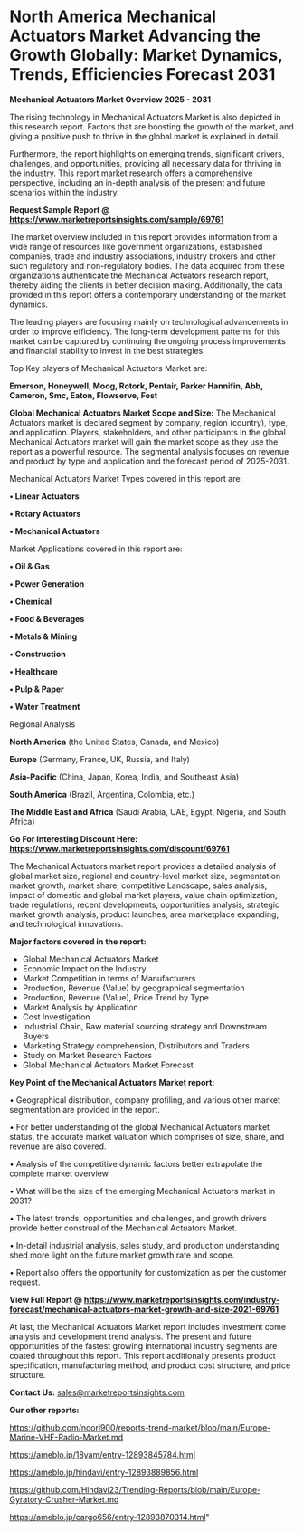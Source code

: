 # North America Mechanical Actuators Market Advancing the Growth Globally: Market Dynamics, Trends, Efficiencies Forecast 2031

<Strong> Mechanical Actuators Market Overview 2025 - 2031</strong>

The rising technology in Mechanical Actuators Market is also depicted in this research report. Factors that are boosting the growth of the market, and giving a positive push to thrive in the global market is explained in detail.

Furthermore, the report highlights on emerging trends, significant drivers, challenges, and opportunities, providing all necessary data for thriving in the industry. This report market research offers a comprehensive perspective, including an in-depth analysis of the present and future scenarios within the industry.

<strong>Request Sample Report @ <a href=https://www.marketreportsinsights.com/sample/69761>https://www.marketreportsinsights.com/sample/69761</a></strong>

The market overview included in this report provides information from a wide range of resources like government organizations, established companies, trade and industry associations, industry brokers and other such regulatory and non-regulatory bodies. The data acquired from these organizations authenticate the Mechanical Actuators research report, thereby aiding the clients in better decision making. Additionally, the data provided in this report offers a contemporary understanding of the market dynamics.

The leading players are focusing mainly on technological advancements in order to improve efficiency. The long-term development patterns for this market can be captured by continuing the ongoing process improvements and financial stability to invest in the best strategies.

Top Key players of Mechanical Actuators Market are:

<strong>Emerson, Honeywell, Moog, Rotork, Pentair, Parker Hannifin, Abb, Cameron, Smc, Eaton, Flowserve, Fest</strong>

<strong><b>Global Mechanical Actuators Market Scope and Size:</b></strong>
The Mechanical Actuators market is declared segment by company, region (country), type, and application. Players, stakeholders, and other participants in the global Mechanical Actuators market will gain the market scope as they use the report as a powerful resource. The segmental analysis focuses on revenue and product by type and application and the forecast period of 2025-2031.

Mechanical Actuators Market Types covered in this report are:

<strong>• Linear Actuators

• Rotary Actuators

• Mechanical Actuators</strong>

Market Applications covered in this report are:

<strong>• Oil & Gas

• Power Generation

• Chemical

• Food & Beverages

• Metals & Mining

• Construction

• Healthcare

• Pulp & Paper

• Water Treatment</strong> 

Regional Analysis

<strong>North America</strong> (the United States, Canada, and Mexico)

<strong>Europe</strong> (Germany, France, UK, Russia, and Italy)

<strong>Asia-Pacific</strong> (China, Japan, Korea, India, and Southeast Asia)

<strong>South America</strong> (Brazil, Argentina, Colombia, etc.)

<strong>The Middle East and Africa</strong> (Saudi Arabia, UAE, Egypt, Nigeria, and South Africa)

<strong>Go For Interesting Discount Here: <a href=https://www.marketreportsinsights.com/discount/69761>https://www.marketreportsinsights.com/discount/69761</a></strong>

The Mechanical Actuators market report provides a detailed analysis of global market size, regional and country-level market size, segmentation market growth, market share, competitive Landscape, sales analysis, impact of domestic and global market players, value chain optimization, trade regulations, recent developments, opportunities analysis, strategic market growth analysis, product launches, area marketplace expanding, and technological innovations.

<strong><b>Major factors covered in the report:</b></strong>
<ul>
  <li>Global Mechanical Actuators Market </li>
  <li>Economic Impact on the Industry</li>
  <li>Market Competition in terms of Manufacturers</li>
  <li>Production, Revenue (Value) by geographical segmentation</li>
  <li>Production, Revenue (Value), Price Trend by Type</li>
  <li>Market Analysis by Application</li>
  <li>Cost Investigation</li>
  <li>Industrial Chain, Raw material sourcing strategy and Downstream Buyers</li>
  <li>Marketing Strategy comprehension, Distributors and Traders</li>
  <li>Study on Market Research Factors</li>
  <li>Global Mechanical Actuators Market Forecast</li>
</ul>

<strong><b>Key Point of the Mechanical Actuators Market report:</b></strong>

• Geographical distribution, company profiling, and various other market segmentation are provided in the report.

• For better understanding of the global Mechanical Actuators market status, the accurate market valuation which comprises of size, share, and revenue are also covered.

• Analysis of the competitive dynamic factors better extrapolate the complete market overview

• What will be the size of the emerging Mechanical Actuators market in 2031?

• The latest trends, opportunities and challenges, and growth drivers provide better construal of the Mechanical Actuators Market.

• In-detail industrial analysis, sales study, and production understanding shed more light on the future market growth rate and scope.

• Report also offers the opportunity for customization as per the customer request.

<strong><b>View Full Report @ <a href=https://www.marketreportsinsights.com/industry-forecast/mechanical-actuators-market-growth-and-size-2021-69761>https://www.marketreportsinsights.com/industry-forecast/mechanical-actuators-market-growth-and-size-2021-69761</a></b></strong>


At last, the Mechanical Actuators Market report includes investment come analysis and development trend analysis. The present and future opportunities of the fastest growing international industry segments are coated throughout this report. This report additionally presents product specification, manufacturing method, and product cost structure, and price structure.

<strong>Contact Us:</strong>
sales@marketreportsinsights.com

<strong>Our other reports:</strong>

<a href=https://github.com/noori900/reports-trend-market/blob/main/Europe-Marine-VHF-Radio-Market.md>https://github.com/noori900/reports-trend-market/blob/main/Europe-Marine-VHF-Radio-Market.md</a>

<a href=https://ameblo.jp/18yam/entry-12893845784.html>https://ameblo.jp/18yam/entry-12893845784.html</a>

<a href=https://ameblo.jp/hindavi/entry-12893889856.html>https://ameblo.jp/hindavi/entry-12893889856.html</a>

<a href=https://github.com/Hindavi23/Trending-Reports/blob/main/Europe-Gyratory-Crusher-Market.md>https://github.com/Hindavi23/Trending-Reports/blob/main/Europe-Gyratory-Crusher-Market.md</a>

<a href=https://ameblo.jp/cargo656/entry-12893870314.html>https://ameblo.jp/cargo656/entry-12893870314.html</a>"
